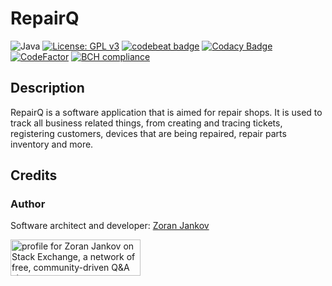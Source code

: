 # RepairQ

![Java](https://img.shields.io/badge/Language-Java-orange)
[![License: GPL v3](https://img.shields.io/badge/License-GPLv3-blue.svg)](https://www.gnu.org/licenses/gpl-3.0)
[![codebeat badge](https://codebeat.co/badges/a3fe0b76-70a5-48fb-9ce7-2b659886908b)](https://codebeat.co/projects/github-com-zoran-jankov-repairq-master)
[![Codacy Badge](https://app.codacy.com/project/badge/Grade/74e77def1a874fc89d7bb97635abe2bf)](https://www.codacy.com/gh/Zoran-Jankov/RepairQ/dashboard?utm_source=github.com&amp;utm_medium=referral&amp;utm_content=Zoran-Jankov/RepairQ&amp;utm_campaign=Badge_Grade)
[![CodeFactor](https://www.codefactor.io/repository/github/zoran-jankov/repairq/badge)](https://www.codefactor.io/repository/github/zoran-jankov/repairq)
[![BCH compliance](https://bettercodehub.com/edge/badge/Zoran-Jankov/RepairQ?branch=master)](https://bettercodehub.com/)

## Description

RepairQ is a software application that is aimed for repair shops. It is used to track all business related things, from creating and tracing tickets, registering customers, devices that are being repaired, repair parts inventory and more.

## Credits

### Author

Software architect and developer:  [Zoran Jankov](https://www.linkedin.com/in/zoran-jankov-b1054b196/)

<a href="https://stackexchange.com/users/12947676/zoran-jankov"><img src="https://stackexchange.com/users/flair/12947676.png" width="208" height="58" alt="profile for Zoran Jankov on Stack Exchange, a network of free, community-driven Q&amp;A sites" title="profile for Zoran Jankov on Stack Exchange, a network of free, community-driven Q&amp;A sites" /></a>
